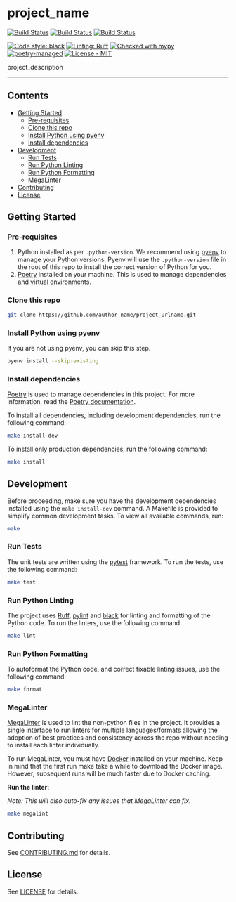 # project_name

[![Build Status](https://github.com/author_name/project_urlname/actions/workflows/ci.yml/badge.svg)](https://github.com/author_name/project_urlname/actions/workflows/ci.yml)
[![Build Status](https://github.com/author_name/project_urlname/actions/workflows/mega-linter.yml/badge.svg)](https://github.com/author_name/project_urlname/actions/workflows/mega-linter.yml)
[![Build Status](https://github.com/author_name/project_urlname/actions/workflows/codeql.yml/badge.svg)](https://github.com/author_name/project_urlname/actions/workflows/codeql.yml)

[![Code style: black](https://img.shields.io/badge/code%20style-black-000000.svg)](https://github.com/psf/black)
[![Linting: Ruff](https://img.shields.io/endpoint?url=https://raw.githubusercontent.com/charliermarsh/ruff/main/assets/badge/v2.json)](https://github.com/astral-sh/ruff)
[![Checked with mypy](https://www.mypy-lang.org/static/mypy_badge.svg)](https://mypy-lang.org/)
[![poetry-managed](https://img.shields.io/badge/poetry-managed-blue)](https://python-poetry.org/)
[![License - MIT](https://img.shields.io/badge/licence%20-MIT-1ac403.svg)](https://github.com/author_name/project_urlname/blob/main/LICENSE)

project_description

---

## Contents

- [Getting Started](#getting-started)
    - [Pre-requisites](#pre-requisites)
    - [Clone this repo](#clone-this-repo)
    - [Install Python using pyenv](#install-python-using-pyenv)
    - [Install dependencies](#install-dependencies)
- [Development](#development)
    - [Run Tests](#run-tests)
    - [Run Python Linting](#run-python-linting)
    - [Run Python Formatting](#run-python-formatting)
    - [MegaLinter](#megalinter)
- [Contributing](#contributing)
- [License](#license)

## Getting Started

### Pre-requisites

1. Python installed as per `.python-version`. We recommend using [pyenv](https://github.com/pyenv/pyenv) to manage your
   Python versions. Pyenv will use the `.python-version` file in the root of this repo to install the correct version of
   Python for you.
2. [Poetry](https://python-poetry.org/) installed on your machine. This is used to manage dependencies and virtual
   environments.

### Clone this repo

```bash
git clone https://github.com/author_name/project_urlname.git
```

### Install Python using pyenv

If you are not using pyenv, you can skip this step.

```bash
pyenv install --skip-existing
```

### Install dependencies

[Poetry](https://python-poetry.org/) is used to manage dependencies in this project. For more information, read
the [Poetry documentation](https://python-poetry.org/docs/).

To install all dependencies, including development dependencies, run the following command:

```bash
make install-dev
```

To install only production dependencies, run the following command:

```bash
make install
```

## Development

Before proceeding, make sure you have the development dependencies installed using the `make install-dev` command.
A Makefile is provided to simplify common development tasks. To view all available commands, run:

```bash
make
```

### Run Tests

The unit tests are written using the [pytest](https://docs.pytest.org/en/stable/) framework. To run the tests, use the
following command:

```bash
make test
```

### Run Python Linting

The project uses [Ruff](https://github.com/astral-sh/ruff), [pylint](https://www.pylint.org/)
and [black](https://black.readthedocs.io/en/stable/) for linting and formatting of the Python code. To run the linters,
use the following command:

```bash
make lint
```

### Run Python Formatting

To autoformat the Python code, and correct fixable linting issues, use the following command:

```bash
make format
```

### MegaLinter

[MegaLinter](https://github.com/oxsecurity/megalinter) is used to lint the non-python files in the project.
It provides a single interface to run linters for multiple languages/formats allowing the adoption of best practices and
consistency across the repo without needing to install each linter individually.

To run MegaLinter, you must have [Docker](https://www.docker.com/) installed on your machine. Keep in mind that the
first run make take a while to download the Docker image. However, subsequent runs will be much faster due to Docker
caching.

**Run the linter:**

_Note: This will also auto-fix any issues that MegaLinter can fix._

```bash
make megalint
```

## Contributing

See [CONTRIBUTING.md](CONTRIBUTING.md) for details.

## License

See [LICENSE](LICENSE) for details.
